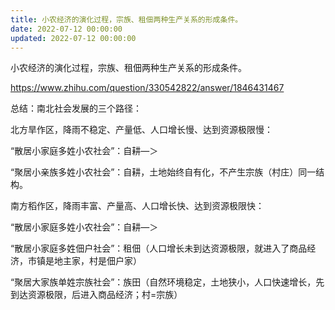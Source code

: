 ```yaml
---
title: 小农经济的演化过程，宗族、租佃两种生产关系的形成条件。
date: 2022-07-12 00:00:00
updated: 2022-07-12 00:00:00
---
```


小农经济的演化过程，宗族、租佃两种生产关系的形成条件。

https://www.zhihu.com/question/330542822/answer/1846431467

总结：南北社会发展的三个路径：

北方旱作区，降雨不稳定、产量低、人口增长慢、达到资源极限慢：

“散居小家庭多姓小农社会”：自耕—＞

“聚居小亲族多姓小农社会”：自耕，土地始终自有化，不产生宗族（村庄）同一结构。

南方稻作区，降雨丰富、产量高、人口增长快、达到资源极限快：

“散居小家庭多姓小农社会”：自耕—＞

“散居小家庭多姓佃户社会”：租佃（人口增长未到达资源极限，就进入了商品经济，市镇是地主家，村是佃户家）

“聚居大家族单姓宗族社会”：族田（自然环境稳定，土地狭小，人口快速增长，先到达资源极限，后进入商品经济；村=宗族）
